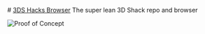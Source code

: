 # [3DS Hacks Browser](https://robinloeffel.ch/3dshacksbrowser)
The super lean 3D Shack repo and browser

![Proof of Concept](https://i.imgur.com/2gOFJp9.gif)
